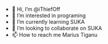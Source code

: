 - 👋 Hi, I’m @iThiefOff
- 👀 I’m interested in programing
- 🌱 I’m currently learning SUKA
- 💞️ I’m looking to collaborate on SUKA 
- 📫 How to reach me Marius Tiganu
<!---
iThiefOff/iThiefOff is a ✨ special ✨ repository because its `README.md` (this file) appears on your GitHub profile.
You can click the Preview link to take a look at your changes.
--->
